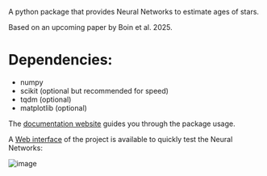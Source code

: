 A python package that provides Neural Networks to estimate ages of stars.

Based on an upcoming paper by Boin et al. 2025.

# Dependencies:
- numpy
- scikit (optional but recommended for speed)
- tqdm (optional)
- matplotlib (optional)

The [documentation website](https://star-age.github.io/NEST-docs/) guides you through the package usage.

A [Web interface](https://star-age.github.io/) of the project is available to quickly test the Neural Networks:

![image](https://star-age.github.io/NEST-docs/_images/website.png)